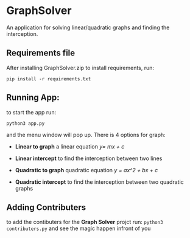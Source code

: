 # GraphSolver
An application for solving linear/quadratic graphs and finding the interception.
## Requirements file
After installing GraphSolver.zip to install requirements, run:

`pip install -r requirements.txt`

## Running App:
to start the app run: 

`python3 app.py`

and the menu window will pop up.
There is 4 options for graph:

* **Linear to graph** a linear equation *y= mx + c*


* **Linear intercept** to find the interception between two lines 


* **Quadratic to graph** quadratic equation *y = ax^2 + bx + c*


* **Quadratic intercept** to find the interception between two quadratic graphs

## Adding Contributers
to add the contibuters for the **Graph Solver** projct run:
`python3 contributers.py` and see the magic happen infront of you

